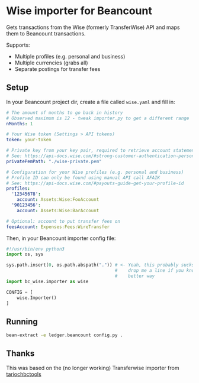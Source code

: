 Wise importer for Beancount
===========================

Gets transactions from the Wise (formerly TransferWise) API 
and maps them to Beancount transactions.

Supports:

- Multiple profiles (e.g. personal and business)
- Multiple currencies (grabs all)
- Separate postings for transfer fees

## Setup

In your Beancount project dir, create a file called `wise.yaml` and fill in:

```yaml
# The amount of months to go back in history
# Observed maximum is 12 - tweak importer.py to get a different range
nMonths: 1

# Your Wise token (Settings > API tokens)
token: your-token

# Private key from your key pair, required to retrieve account statements
# See: https://api-docs.wise.com/#strong-customer-authentication-personal-token 
privatePemPath: "./wise-private.pem"

# Configuration for your Wise profiles (e.g. personal and business)
# Profile ID can only be found using manual API call AFAIK
# See: https://api-docs.wise.com/#payouts-guide-get-your-profile-id
profiles:
  '12345678':
    account: Assets:Wise:FooAccount
  '90123456':
    account: Assets:Wise:BarAccount

# Optional: account to put transfer fees on
feesAccount: Expenses:Fees:WireTransfer
```

Then, in your Beancount importer config file:

```python
#!/usr/bin/env python3
import os, sys

sys.path.insert(0, os.path.abspath(".")) # <- Yeah, this probably sucks
                                         #    drop me a line if you know a 
                                         #    better way
import bc_wise.importer as wise

CONFIG = [
    wise.Importer()
]
```

## Running

```bash
bean-extract -e ledger.beancount config.py .
```

## Thanks

This was based on the (no longer working) Transferwise importer from [tariochbctools](https://github.com/tarioch/beancounttools)